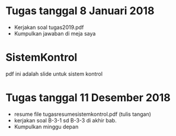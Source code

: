 # Tugas tanggal 8 Januari 2018
- Kerjakan soal tugas2019.pdf
- Kumpulkan jawaban di meja saya

# SistemKontrol
pdf ini adalah slide untuk sistem kontrol

# Tugas tanggal 11 Desember 2018
- resume file tugasresumesistemkontrol.pdf (tulis tangan)
- kerjakan soal B-3-1 sd B-3-3 di akhir bab.
- Kumpulkan minggu depan

